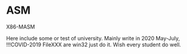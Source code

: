 # ASM
X86-MASM

Here include some <homework> or test of university.
Mainly write in 2020 May-July, !!!COVID-2019
FileXXX are win32 just do it.
Wish every student do well.
